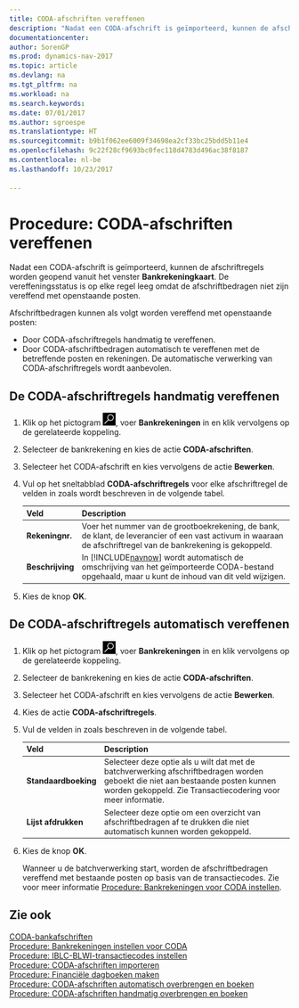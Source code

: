```yaml
---
title: CODA-afschriften vereffenen
description: "Nadat een CODA-afschrift is geïmporteerd, kunnen de afschriftregels worden geopend vanuit het venster **Bankrekeningkaart**. De vereffeningsstatus is op elke regel leeg omdat de afschriftbedragen niet zijn vereffend met openstaande posten."
documentationcenter: 
author: SorenGP
ms.prod: dynamics-nav-2017
ms.topic: article
ms.devlang: na
ms.tgt_pltfrm: na
ms.workload: na
ms.search.keywords: 
ms.date: 07/01/2017
ms.author: sgroespe
ms.translationtype: HT
ms.sourcegitcommit: b9b1f062ee6009f34698ea2cf33bc25bdd5b11e4
ms.openlocfilehash: 9c22f28cf9693bc0fec118d4783d496ac38f8187
ms.contentlocale: nl-be
ms.lasthandoff: 10/23/2017

---
```

# <a name="how-to-apply-coda-statements"></a>Procedure: CODA-afschriften vereffenen
Nadat een CODA-afschrift is geïmporteerd, kunnen de afschriftregels worden geopend vanuit het venster **Bankrekeningkaart**. De vereffeningsstatus is op elke regel leeg omdat de afschriftbedragen niet zijn vereffend met openstaande posten.  

Afschriftbedragen kunnen als volgt worden vereffend met openstaande posten:  

-   Door CODA-afschriftregels handmatig te vereffenen.  
-   Door CODA-afschriftbedragen automatisch te vereffenen met de betreffende posten en rekeningen. De automatische verwerking van CODA-afschriftregels wordt aanbevolen.  

## <a name="to-manually-apply-the-coda-statement-lines"></a>De CODA-afschriftregels handmatig vereffenen  

1.  Klik op het pictogram ![Zoeken naar pagina of rapport](../../media/ui-search/search_small.png "pictogram Zoeken naar pagina of rapport"), voer **Bankrekeningen** in en klik vervolgens op de gerelateerde koppeling.  
2.  Selecteer de bankrekening en kies de actie **CODA-afschriften**.  
3.  Selecteer het CODA-afschrift en kies vervolgens de actie **Bewerken**.  
4.  Vul op het sneltabblad **CODA-afschriftregels** voor elke afschriftregel de velden in zoals wordt beschreven in de volgende tabel.  

    |Veld|Description|  
    |---------------------------------|---------------------------------------|  
    |**Rekeningnr.**|Voer het nummer van de grootboekrekening, de bank, de klant, de leverancier of een vast activum in waaraan de afschriftregel van de bankrekening is gekoppeld.|  
    |**Beschrijving**|In [!INCLUDE[navnow](../../includes/navnow_md.md)] wordt automatisch de omschrijving van het geïmporteerde CODA-bestand opgehaald, maar u kunt de inhoud van dit veld wijzigen.|  

5.  Kies de knop **OK**.  

## <a name="to-automatically-apply-the-coda-statement-lines"></a>De CODA-afschriftregels automatisch vereffenen  

1.  Klik op het pictogram ![Zoeken naar pagina of rapport](../../media/ui-search/search_small.png "pictogram Zoeken naar pagina of rapport"), voer **Bankrekeningen** in en klik vervolgens op de gerelateerde koppeling.  
2.  Selecteer de bankrekening en kies de actie **CODA-afschriften**.  
3.  Selecteer het CODA-afschrift en kies vervolgens de actie **Bewerken**.  
4.  Kies de actie **CODA-afschriftregels**.  
5.  Vul de velden in zoals beschreven in de volgende tabel.  

    |Veld|Description|  
    |---------------------------------|---------------------------------------|  
    |**Standaardboeking**|Selecteer deze optie als u wilt dat met de batchverwerking afschriftbedragen worden geboekt die niet aan bestaande posten kunnen worden gekoppeld. Zie Transactiecodering voor meer informatie.|  
    |**Lijst afdrukken**|Selecteer deze optie om een overzicht van afschriftbedragen af te drukken die niet automatisch kunnen worden gekoppeld.|  

6.  Kies de knop **OK**.  

    Wanneer u de batchverwerking start, worden de afschriftbedragen vereffend met bestaande posten op basis van de transactiecodes. Zie voor meer informatie [Procedure: Bankrekeningen voor CODA instellen](how-to-set-up-bank-accounts-for-coda.md).  

## <a name="see-also"></a>Zie ook  
 [CODA-bankafschriften](coda-bank-statements.md)   
 [Procedure: Bankrekeningen instellen voor CODA](how-to-set-up-bank-accounts-for-coda.md)   
 [Procedure: IBLC-BLWI-transactiecodes instellen](how-to-set-up-iblc-blwi-transaction-codes.md)   
 [Procedure: CODA-afschriften importeren](how-to-import-coda-statements.md)   
 [Procedure: Financiële dagboeken maken](how-to-create-financial-journals.md)   
 [Procedure: CODA-afschriften automatisch overbrengen en boeken](how-to-automatically-transfer-and-post-coda-statements.md)   
 [Procedure: CODA-afschriften handmatig overbrengen en boeken](how-to-manually-transfer-and-post-coda-statements.md)


